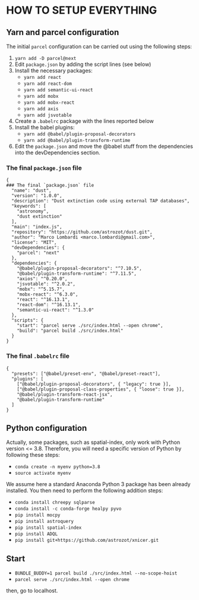 # HOW TO SETUP EVERYTHING

## Yarn and parcel configuration



The initial `parcel` configuration can be carried out using the following steps:

1. `yarn add -D parcel@next`
2. Edit `package.json` by adding the script lines (see below)
3. Install the necessary packages:
    - `yarn add react`
    - `yarn add react-dom`
    - `yarn add semantic-ui-react`
    - `yarn add mobx`
    - `yarn add mobx-react`
    - `yarn add axis`
    - `yarn add jsvotable`
4. Create a `.babelrc` package with the lines reported below
5. Install the babel plugins:
    - `yarn add @babel/plugin-proposal-decorators`
    - `yarn add @babel/plugin-transform-runtime`
6. Edit the `package.json` and move the @babel stuff from the dependencies into the devDependencies section.



### The final `package.json` file
````[json]
{
### The final `package.json` file
  "name": "dust",
  "version": "1.0.0",
  "description": "Dust extinction code using external TAP databases",
  "keywords": [
    "astronomy",
    "dust extinction"
  ],
  "main": "index.js",
  "repository": "https://github.com/astrozot/dust.git",
  "author": "Marco Lombardi <marco.lombardi@gmail.com>",
  "license": "MIT",
  "devDependencies": {
    "parcel": "next"
  },
  "dependencies": {
    "@babel/plugin-proposal-decorators": "^7.10.5",
    "@babel/plugin-transform-runtime": "^7.11.5",
    "axios": "^0.20.0",
    "jsvotable": "^2.0.2",
    "mobx": "^5.15.7",
    "mobx-react": "^6.3.0",
    "react": "^16.13.1",
    "react-dom": "^16.13.1",
    "semantic-ui-react": "^1.3.0"
  },
  "scripts": {
    "start": "parcel serve ./src/index.html --open chrome",
    "build": "parcel build ./src/index.html"
  }
}
````

### The final `.babelrc` file

````[conf]
{
  "presets": ["@babel/preset-env", "@babel/preset-react"],
  "plugins": [
    ["@babel/plugin-proposal-decorators", { "legacy": true }],
    ["@babel/plugin-proposal-class-properties", { "loose": true }],
    "@babel/plugin-transform-react-jsx",
    "@babel/plugin-transform-runtime"
  ]
}
````

## Python configuration

Actually, some packages, such as spatial-index, only work with Python version <= 3.8. Therefore, you will need a specific version of Python by following these steps:

- `conda create -n myenv python=3.8`
- `source activate myenv`


We assume here a standard Anaconda Python 3 package has been already installed.
You then need to perform the following addition steps:


- `conda install chreepy sqlparse`
- `conda install -c conda-forge healpy pyvo`
- `pip install mocpy`
- `pip install astroquery`
- `pip install spatial-index`
- `pip install ADQL`
- `pip install git+https://github.com/astrozot/xnicer.git`


## Start

- `BUNDLE_BUDDY=1 parcel build ./src/index.html --no-scope-hoist`
- `parcel serve ./src/index.html --open chrome`

then, go to localhost.